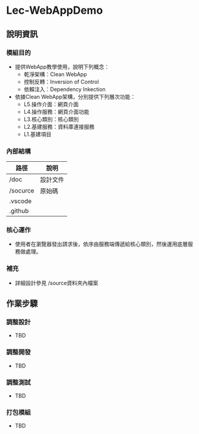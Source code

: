 # Lec-WebAppDemo

## 說明資訊
### 模組目的

* 提供WebApp教學使用，說明下列概念：
  * 乾淨架構：Clean WebApp
  * 控制反轉：Inversion of Control
  * 依賴注入：Dependency Inkection  
* 依據Clean WebApp架構，分別提供下列層次功能：
  * L5.操作介面：網頁介面
  * L4.操作服務：網頁介面功能
  * L3.核心類別：核心類別
  * L2.基建服務：資料庫連接服務
  * L1.基建項目

### 內部結構

路徑     | 說明
-------- | ---
/doc     | 設計文件
/socurce | 原始碼
.vscode  |
.github  |

### 核心運作

* 使用者在瀏覽器發出請求後，依序由服務端傳遞給核心類別，然後運用底層服務做處理。

### 補充

* 詳細設計參見 /source資料夾內檔案

## 作業步驟

### 調整設計      

* TBD

### 調整開發

* TBD

### 調整測試

* TBD

### 打包模組

* TBD

